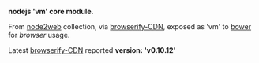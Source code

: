**nodejs 'vm' core module.**

From [node2web](http://github.com/anodynos/node2web) collection,
via [browserify-CDN](http://wzrd.in/),
exposed as 'vm' to [bower](http://bower.io) for *browser* usage.

Latest [browserify-CDN](http://wzrd.in/) reported **version: 'v0.10.12'**